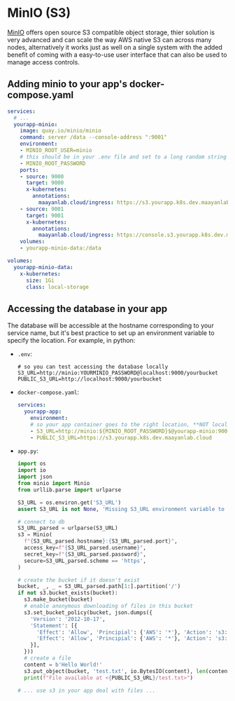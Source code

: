 # MinIO (S3)

[MinIO](https://min.io/) offers open source S3 compatible object storage, thier solution is very advanced and can scale the way AWS native S3 can across many nodes, alternatively it works just as well on a single system with the added benefit of coming with a easy-to-use user interface that can also be used to manage access controls.


## Adding minio to your app's docker-compose.yaml

```yaml
services:
  # ...
  yourapp-minio:
    image: quay.io/minio/minio
    command: server /data --console-address ":9001"
    environment:
    - MINIO_ROOT_USER=minio
    # this should be in your .env file and set to a long random string
    - MINIO_ROOT_PASSWORD
    ports:
    - source: 9000
      target: 9000
      x-kubernetes:
        annotations:
          maayanlab.cloud/ingress: https://s3.yourapp.k8s.dev.maayanlab.cloud
    - source: 9001
      target: 9001
      x-kubernetes:
        annotations:
          maayanlab.cloud/ingress: https://console.s3.yourapp.k8s.dev.maayanlab.cloud
    volumes:
    - yourapp-minio-data:/data

volumes:
  yourapp-minio-data:
    x-kubernetes:
      size: 1Gi
      class: local-storage
```


## Accessing the database in your app

The database will be accessible at the hostname corresponding to your service name, but it's best practice to set up an environment variable to specify the location. For example, in python:

- `.env`:
  ```
  # so you can test accessing the database locally
  S3_URL=http://minio:YOURMINIO_PASSWORD@localhost:9000/yourbucket
  PUBLIC_S3_URL=http://localhost:9000/yourbucket
  ```
- `docker-compose.yaml`:
  ```yaml
  services:
    yourapp-app:
      environment:
      # so your app container goes to the right location, **NOT localhost**
      - S3_URL=http://minio:${MINIO_ROOT_PASSWORD}$@yourapp-minio:9000/yourbucket
      - PUBLIC_S3_URL=https://s3.yourapp.k8s.dev.maayanlab.cloud
  ```
- `app.py`:
  ```python
  import os
  import io
  import json
  from minio import Minio
  from urllib.parse import urlparse

  S3_URL = os.environ.get('S3_URL')
  assert S3_URL is not None, 'Missing S3_URL environment variable to connect to the s3 server'

  # connect to db
  S3_URL_parsed = urlparse(S3_URL)
  s3 = Minio(
    f"{S3_URL_parsed.hostname}:{S3_URL_parsed.port}",
    access_key=f"{S3_URL_parsed.username}",
    secret_key=f"{S3_URL_parsed.password}",
    secure=S3_URL_parsed.scheme == 'https',
  )

  # create the bucket if it doesn't exist
  bucket, _, _ = S3_URL_parsed.path[1:].partition('/')
  if not s3.bucket_exists(bucket):
    s3.make_bucket(bucket)
    # enable anonymous downloading of files in this bucket
    s3.set_bucket_policy(bucket, json.dumps({
      'Version': '2012-10-17',
      'Statement': [{
        'Effect': 'Allow', 'Principial': {'AWS': '*'}, 'Action': 's3:GetBucketLocation', 'Resource': f"arn:aws:s3:::{bucket}"
        'Effect': 'Allow', 'Principial': {'AWS': '*'}, 'Action': 's3:GetObject', 'Resource': f"arn:aws:s3:::{bucket}/*"
      }],
    }))
    # create a file
    content = b'Hello World!'
    s3.put_object(bucket, 'test.txt', io.BytesIO(content), len(content), content_type='plain/text')
    print(f"File available at <{PUBLIC_S3_URL}/test.txt>")

  # ... use s3 in your app deal with files ...
  ```
